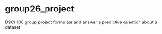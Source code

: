 # group26_project
DSCI 100 group project formulate and answer a predictive question about a dataset
